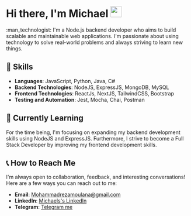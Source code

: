 <h1>
  Hi there, I'm Michael
  <img src="https://media.giphy.com/media/hvRJCLFzcasrR4ia7z/giphy.gif" width="30px"/>
</h1>
:man_technologist: I'm a Node.js backend developer who aims to build scalable and maintainable web applications. I'm passionate about using technology to solve real-world problems and always striving to learn new things.


## 🚀 Skills

- **Languages**: JavaScript, Python, Java, C# </br>
- **Backend Technologies**: NodeJS, ExpressJS, MongoDB, MySQL </br>
- **Frontend Technologies**: ReactJs, NextJS, TailwindCSS, Bootstrap </br>
- **Testing and Automation**: Jest, Mocha, Chai, Postman </br>


## 🌱 Currently Learning

For the time being, I'm focusing on expanding my backend development skills using NodeJS and ExpressJS. Furthermore, I strive to become a Full Stack Developer by improving my frontend development skills.


## 📞 How to Reach Me

I'm always open to collaboration, feedback, and interesting conversations! Here are a few ways you can reach out to me:

- **Email**: Mohammadrezamoulana@gmail.com
- **LinkedIn**: [Michaels's LinkedIn](https://www.linkedin.com/in/mohammadreza-moulana/)
- **Telegram**: [Telegram me](https://t.me/michael_moulana)
